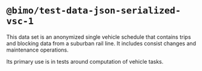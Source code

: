 # `@bimo/test-data-json-serialized-vsc-1`

This data set is an anonymized single vehicle schedule that contains trips and blocking data from a suburban rail line. It includes consist changes and maintenance operations.

Its primary use is in tests around computation of vehicle tasks.
